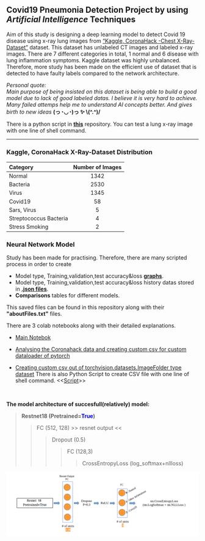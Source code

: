 ## Covid19 Pneumonia Detection Project by using *Artificial Intelligence* Techniques

Aim of this study is designing a deep learning model to detect Covid 19 disease using x-ray lung images from 
[“Kaggle, CoronaHack -Chest X-Ray-Dataset”](https://www.kaggle.com/praveengovi/coronahack-chest-xraydataset/metadata) dataset. 
This dataset has unlabeled CT images and labeled x-ray images. 
There are 7 different categories in total, 1 normal and 6 disease with lung inflammation symptoms. 
Kaggle dataset was highly unbalanced. 
Therefore,  more study has been made on the efficient use of dataset that is detected to have faulty labels compared to the network architecture.

*Personal quote:*  
*Main purpose of being insisted on this dataset is being able to build a good model due to lack of good labeled datas. 
I believe it is very hard to achieve. Many failed attemps help me to understand AI concepts better. 
And gives birth to new ideas* **(っ◔◡◔)っ :sparkles: \\(^.^)/** 

There is a python script in [**this**](https://github.com/rootloginson/Covid-Xray-Eval-Module) repository. 
You can test a lung x-ray image with one line of shell command.

---

### Kaggle, CoronaHack X-Ray-Dataset Distribution

|Category|Number of Images|
|:----------|:--------:|
|Normal     |1342|
|Bacteria   |2530|
|Virus      |1345|
|Covid19|58 |58  |
|Sars, Virus|5   |
|Streptococcus Bacteria|4|
|Stress Smoking|2|

### Neural Network Model

Study has been made for practising. Therefore, there are many scripted process in order to create
    
- Model type, Training,validation,test accuracy&loss [**graphs**](https://github.com/rootloginson/X-Ray-Image-Covid19-Detection-Project/tree/master/Final/KaggleCovid/Plots). 
- Model type, Training,validation,test accuracy&loss history datas stored in [**.json files**](https://github.com/rootloginson/X-Ray-Image-Covid19-Detection-Project/tree/master/Final/KaggleCovid/tempSave/ModelHistory).
- **Comparisons** tables for different models.

This saved files can be found in this repository along with their **"aboutFiles.txt"** files.

There are 3 colab notebooks along with their detailed explanations.
- [Main Notebok](https://github.com/rootloginson/X-Ray-Image-Covid19-Detection-Project/tree/master/Final/Main%20Notebook)

- [Analysing the Coronahack data and creating custom csv for custom dataloader of pytorch](https://github.com/rootloginson/X-Ray-Image-Covid19-Detection-Project/tree/master/Final/Data%20Analysis%20CoronaHack%20and%20Making%20Custom%20CSV)

- [Creating custom csv out of torchvision.datasets.ImageFolder type dataset](https://github.com/rootloginson/X-Ray-Image-Covid19-Detection-Project/tree/master/Final/Make%20Custom%20CSV%20for%20Test2%20and%20Test3%20Images)
There is also Python Script to create CSV file with one line of shell command.
<<[Script](https://github.com/rootloginson/X-Ray-Image-Covid19-Detection-Project/tree/master/Final/Image_Folder_to_Custom_CSV)>>

<p>&nbsp;</p>

**The model architecture of succesfull(relatively) model:**

> **Restnet18 (**Pretrained=<span style="color:blue">True</span>**)** 
>>FC (512, 128) >> resnet output << 
>>>Dropout (0.5) 
>>>> FC (128,3)
>>>>> CrossEntropyLoss (log_softmax+nllloss)

<img src="https://raw.githubusercontent.com/rootloginson/X-Ray-Image-Covid19-Detection-Project/master/markdown_files/model_architecture_whitebackground.png" width="800" style="background-color: transparent;">


